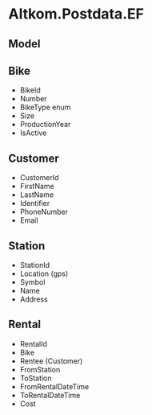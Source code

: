 # Altkom.Postdata.EF


## Model

Bike
----
- BikeId
- Number
- BikeType enum 
- Size
- ProductionYear
- IsActive


Customer
------
- CustomerId
- FirstName
- LastName
- Identifier
- PhoneNumber
- Email

Station
-------
- StationId
- Location (gps)
- Symbol
- Name
- Address


Rental
------
- RentalId
- Bike
- Rentee (Customer)
- FromStation
- ToStation
- FromRentalDateTime
- ToRentalDateTime
- Cost
